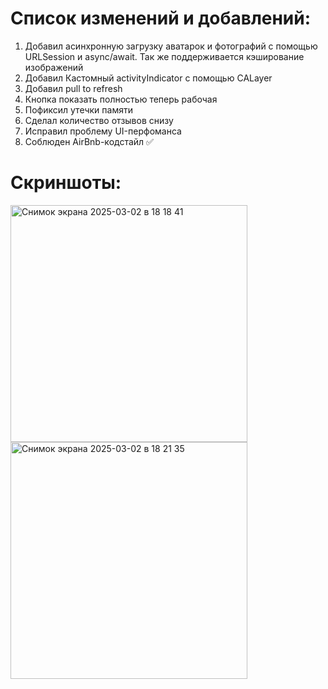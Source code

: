 # Список изменений и добавлений:
1. Добавил асинхронную загрузку аватарок и фотографий с помощью URLSession и async/await. Так же поддерживается кэширование изображений
2. Добавил Кастомный activityIndicator с помощью CALayer
3. Добавил pull to refresh
4. Кнопка показать полностью теперь рабочая
5. Пофиксил утечки памяти
6. Сделал количество отзывов снизу
7. Исправил проблему UI-перфоманса
8. Соблюден AirBnb-кодстайл ✅
# Скриншоты:

<img width="379" alt="Снимок экрана 2025-03-02 в 18 18 41" src="https://github.com/user-attachments/assets/e855569e-6cf3-4c42-9cd2-73e4b431e63d" />
<img width="379" alt="Снимок экрана 2025-03-02 в 18 21 35" src="https://github.com/user-attachments/assets/9c598860-a01f-419d-b480-f6c007615bb7" />
